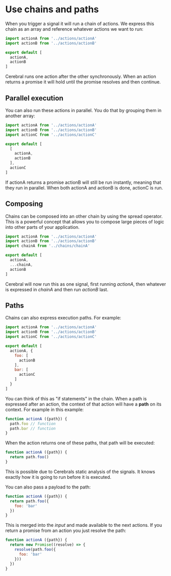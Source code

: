# Use chains and paths

When you trigger a signal it will run a chain of actions. We express this chain as an array and reference whatever actions we want to run:

```js
import actionA from '../actions/actionA'
import actionB from '../actions/actionB'

export default [
  actionA,
  actionB
]
```

Cerebral runs one action after the other synchronously. When an action returns a promise it will hold until the promise resolves and then continue.

## Parallel execution
You can also run these actions in parallel. You do that by grouping them in another array:

```js
import actionA from '../actions/actionA'
import actionB from '../actions/actionB'
import actionC from '../actions/actionC'

export default [
  [
    actionA,
    actionB
  ],
  actionC
]
```

If actionA returns a promise actionB will still be run instantly, meaning that they run in parallel. When both actionA and actionB is done, actionC is run.

## Composing
Chains can be composed into an other chain by using the spread operator. This is a powerful concept that allows you to compose large pieces of logic into other parts of your application.

```js
import actionA from '../actions/actionA'
import actionB from '../actions/actionB'
import chainA from '../chains/chainA'

export default [
  actionA,
  ...chainA,
  actionB
]
```

Cerebral will now run this as one signal, first running *actionA*, then whatever is expressed in *chainA* and then run *actionB* last.

## Paths
Chains can also express execution paths. For example:

```js
import actionA from '../actions/actionA'
import actionB from '../actions/actionB'
import actionC from '../actions/actionC'

export default [
  actionA, {
    foo: [
      actionB
    ],
    bar: [
      actionC
    ]
  }
]
```

You can think of this as "if statements" in the chain. When a path is expressed after an action, the context of that action will have a **path** on its context. For example in this example:

```js
function actionA ({path}) {
  path.foo // function
  path.bar // function
}
```

When the action returns one of these paths, that path will be executed:

```js
function actionA ({path}) {
  return path.foo()
}
```

This is possible due to Cerebrals static analysis of the signals. It knows exactly how it is going to run before it is executed.

You can also pass a payload to the path:

```js
function actionA ({path}) {
  return path.foo({
    foo: 'bar'
  })
}
```

This is merged into the *input* and made available to the next actions. If you return a promise from an action you just resolve the path:

```js
function actionA ({path}) {
  return new Promise((resolve) => {
    resolve(path.foo({
      foo: 'bar'
    }))
  })
}
```

